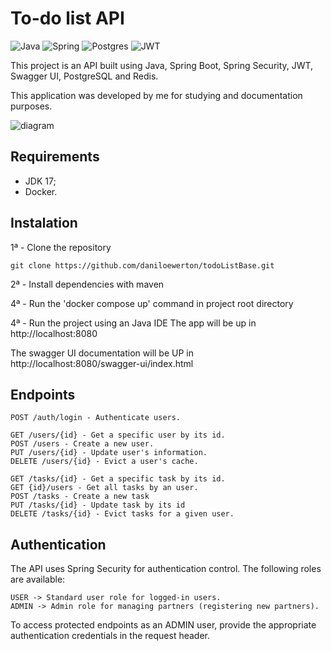 # To-do list API

![Java](https://img.shields.io/badge/java-%23ED8B00.svg?style=for-the-badge&logo=openjdk&logoColor=white)
![Spring](https://img.shields.io/badge/spring-%236DB33F.svg?style=for-the-badge&logo=spring&logoColor=white)
![Postgres](https://img.shields.io/badge/postgres-%23316192.svg?style=for-the-badge&logo=postgresql&logoColor=white)
![JWT](https://img.shields.io/badge/JWT-black?style=for-the-badge&logo=JSON%20web%20tokens)

This project is an API built using Java, Spring Boot, Spring Security, JWT, Swagger UI, PostgreSQL and Redis.

This application was developed by me for studying and documentation purposes.

![diagram](https://github.com/daniloewerton/todoListBase/assets/76541826/ae281876-a425-45e1-8316-6a5387ba095c)

## Requirements

- JDK 17;
- Docker.

## Instalation

1ª - Clone the repository

```
git clone https://github.com/daniloewerton/todoListBase.git
```

2ª - Install dependencies with maven

4ª - Run the 'docker compose up' command in project root directory

4ª - Run the project using an Java IDE
The app will be up in http://localhost:8080

The swagger UI documentation will be UP in http://localhost:8080/swagger-ui/index.html

## Endpoints

```
POST /auth/login - Authenticate users.

GET /users/{id} - Get a specific user by its id.
POST /users - Create a new user.
PUT /users/{id} - Update user's information.
DELETE /users/{id} - Evict a user's cache.

GET /tasks/{id} - Get a specific task by its id.
GET {id}/users - Get all tasks by an user.
POST /tasks - Create a new task
PUT /tasks/{id} - Update task by its id
DELETE /tasks/{id} - Evict tasks for a given user.
```

## Authentication
The API uses Spring Security for authentication control. The following roles are available:

```
USER -> Standard user role for logged-in users.
ADMIN -> Admin role for managing partners (registering new partners).
```
To access protected endpoints as an ADMIN user, provide the appropriate authentication credentials in the request header.
